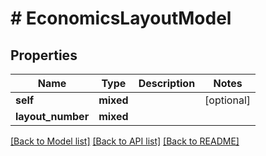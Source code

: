 # # EconomicsLayoutModel

## Properties

Name | Type | Description | Notes
------------ | ------------- | ------------- | -------------
**self** | **mixed** |  | [optional]
**layout_number** | **mixed** |  |

[[Back to Model list]](../../README.md#models) [[Back to API list]](../../README.md#endpoints) [[Back to README]](../../README.md)
